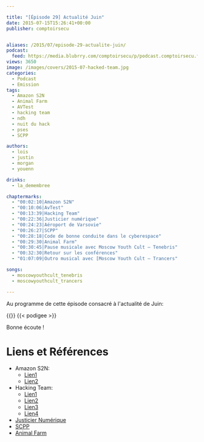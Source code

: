 ```yaml
---

title: "[Épisode 29] Actualité Juin"
date: 2015-07-15T15:26:41+00:00
publisher: comptoirsecu


aliases: /2015/07/episode-29-actualite-juin/
podcast:
  feed: https://media.blubrry.com/comptoirsecu/p/podcast.comptoirsecu.fr/CSEC.EP29.2015-07-15.ACTU_JUIN.mp3
views: 3650
image: /images/covers/2015-07-hacked-team.jpg
categories:
  - Podcast
  - Emission
tags:
  - Amazon S2N
  - Animal Farm
  - AVTest
  - hacking team
  - ndh
  - nuit du hack
  - pses
  - SCPP

authors:
  - lois
  - justin
  - morgan
  - youenn

drinks:
  - la_demembree

chaptermarks:
  - "00:02:10|Amazon S2N"
  - "00:10:06|AvTest"
  - "00:13:39|Hacking Team"
  - "00:22:36|Justicier numérique"
  - "00:24:23|Aéroport de Varsovie"
  - "00:26:27|SCPP"
  - "00:28:18|Code de bonne conduite dans le cyberespace"
  - "00:29:30|Animal Farm"
  - "00:30:45|Pause musicale avec Moscow Youth Cult – Tenebris"
  - "00:32:30|Retour sur les conférences"
  - "01:07:09|Outro musical avec [Moscow Youth Cult – Trancers"

songs:
  - moscowyouthcult_tenebris
  - moscowyouthcult_trancers

---
```



Au programme de cette épisode consacré à l'actualité de Juin:

{{<chaptermarks>}}
{{< podigee >}}


Bonne écoute !

# Liens et Références

- Amazon S2N:
  - [Lien1](http://www.undernews.fr/authentification-biometrie/amazon-publie-son-module-cryptographique-tls-open-source.html)
  - [Lien2](https://nakedsecurity.sophos.com/2015/07/06/amazon-releases-low-cholesterol-heartbleed-medicine-s2n/)
- Hacking Team:
  - [Lien1](http://www.csoonline.com/article/2943968/data-breach/hacking-team-hacked-attackers-claim-400gb-in-dumped-data.html)
  - [Lien2](http://www.csoonline.com/article/2944333/data-breach/hacking-team-responds-to-data-breach-issues-public-threats-and-denials.html)
  - [Lien3](http://korben.info/hacking-team-pirate-400-gb-de-donnees-dans-la-nature.html)
  - [Lien4](http://www.lefigaro.fr/secteur/high-tech/2015/07/06/32001-20150706ARTFIG00097-le-spectaculaire-piratage-d-une-societe-de-surveillance-des-internautes.php)
- [Justicier Numérique](https://nakedsecurity.sophos.com/2015/06/29/one-man-emailed-97931-people-to-tell-them-their-passwords-had-been-stolen)
- [SCPP](http://www.undernews.fr/warez-telechargement/incitation-au-piratage-un-magazine-francais-condamne-a-10-000-e-damende.html)
- [Animal Farm](http://www.undernews.fr/reseau-securite/dino-un-autre-logiciel-espion-francais-decouvert.html)
